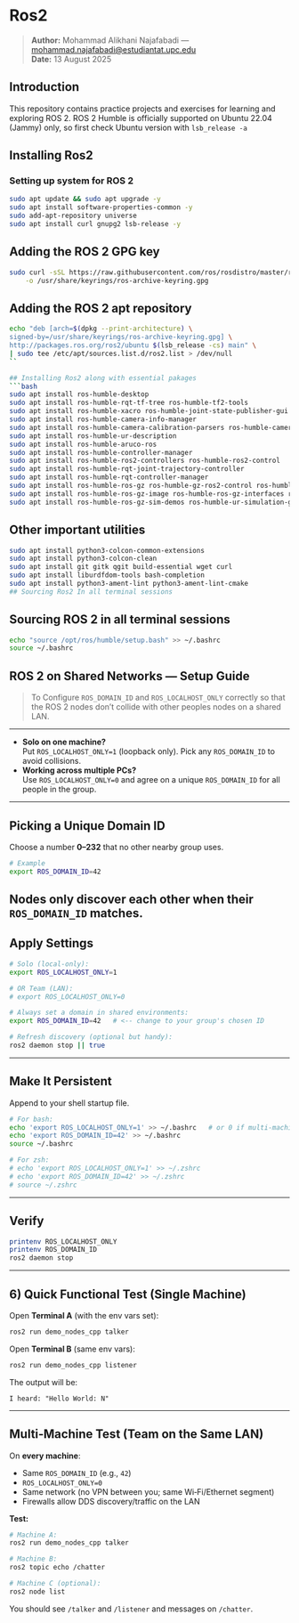 # Ros2
> **Author:** Mohammad Alikhani Najafabadi — mohammad.najafabadi@estudiantat.upc.edu  
> **Date:** 13 August 2025

## Introduction
This repository contains practice projects and exercises for learning and exploring ROS 2.
ROS 2 Humble is officially supported on Ubuntu 22.04 (Jammy) only, so first check Ubuntu version with `lsb_release -a
`
## Installing Ros2

### Setting up system for ROS 2

```bash
sudo apt update && sudo apt upgrade -y
sudo apt install software-properties-common -y
sudo add-apt-repository universe
sudo apt install curl gnupg2 lsb-release -y
```

##  Adding the ROS 2 GPG key

```bash
sudo curl -sSL https://raw.githubusercontent.com/ros/rosdistro/master/ros.key \
    -o /usr/share/keyrings/ros-archive-keyring.gpg
```
## Adding the ROS 2 apt repository

```bash
echo "deb [arch=$(dpkg --print-architecture) \
signed-by=/usr/share/keyrings/ros-archive-keyring.gpg] \
http://packages.ros.org/ros2/ubuntu $(lsb_release -cs) main" \
| sudo tee /etc/apt/sources.list.d/ros2.list > /dev/null
``

## Installing Ros2 along with essential pakages
```bash
sudo apt install ros-humble-desktop
sudo apt install ros-humble-rqt-tf-tree ros-humble-tf2-tools
sudo apt install ros-humble-xacro ros-humble-joint-state-publisher-gui
sudo apt install ros-humble-camera-info-manager
sudo apt install ros-humble-camera-calibration-parsers ros-humble-camera-info-manager
sudo apt install ros-humble-ur-description
sudo apt install ros-humble-aruco-ros
sudo apt install ros-humble-controller-manager
sudo apt install ros-humble-ros2-controllers ros-humble-ros2-control
sudo apt install ros-humble-rqt-joint-trajectory-controller
sudo apt install ros-humble-rqt-controller-manager
sudo apt install ros-humble-ros-gz ros-humble-gz-ros2-control ros-humble-ros-gz-bridge
sudo apt install ros-humble-ros-gz-image ros-humble-ros-gz-interfaces ros-humble-ros-gz-sim
sudo apt install ros-humble-ros-gz-sim-demos ros-humble-ur-simulation-gz
```
## Other important utilities
```bash
sudo apt install python3-colcon-common-extensions
sudo apt install python3-colcon-clean
sudo apt install git gitk qgit build-essential wget curl
sudo apt install liburdfdom-tools bash-completion
sudo apt install python3-ament-lint python3-ament-lint-cmake
## Sourcing Ros2 In all terminal sessions
```

## Sourcing ROS 2 in all terminal sessions
```bash
echo "source /opt/ros/humble/setup.bash" >> ~/.bashrc
source ~/.bashrc
```


## ROS 2 on Shared Networks — Setup Guide

> To Configure `ROS_DOMAIN_ID` and `ROS_LOCALHOST_ONLY` correctly so that the ROS 2 nodes don’t collide with other peoples nodes on a shared LAN.
---

- **Solo on one machine?**  
  Put `ROS_LOCALHOST_ONLY=1` (loopback only). Pick any `ROS_DOMAIN_ID` to avoid collisions.
- **Working across multiple PCs?**  
  Use `ROS_LOCALHOST_ONLY=0` and agree on a unique `ROS_DOMAIN_ID` for all people in the group.

---

## Picking a Unique Domain ID

Choose a number **0–232** that no other nearby group uses.

```bash
# Example
export ROS_DOMAIN_ID=42
```



Nodes **only** discover each other when their `ROS_DOMAIN_ID` matches.
---

## Apply Settings

```bash
# Solo (local-only):
export ROS_LOCALHOST_ONLY=1

# OR Team (LAN):
# export ROS_LOCALHOST_ONLY=0

# Always set a domain in shared environments:
export ROS_DOMAIN_ID=42   # <-- change to your group's chosen ID

# Refresh discovery (optional but handy):
ros2 daemon stop || true
```

---

## Make It Persistent

Append to your shell startup file.

```bash
# For bash:
echo 'export ROS_LOCALHOST_ONLY=1' >> ~/.bashrc   # or 0 if multi-machine
echo 'export ROS_DOMAIN_ID=42' >> ~/.bashrc
source ~/.bashrc

# For zsh:
# echo 'export ROS_LOCALHOST_ONLY=1' >> ~/.zshrc
# echo 'export ROS_DOMAIN_ID=42' >> ~/.zshrc
# source ~/.zshrc
```

---

## Verify

```bash
printenv ROS_LOCALHOST_ONLY
printenv ROS_DOMAIN_ID
ros2 daemon stop
```

---

## 6) Quick Functional Test (Single Machine)

Open **Terminal A** (with the env vars set):

```bash
ros2 run demo_nodes_cpp talker
```

Open **Terminal B** (same env vars):

```bash
ros2 run demo_nodes_cpp listener
```

The output will be:

```
I heard: "Hello World: N"
```

---

##  Multi‑Machine Test (Team on the Same LAN)

On **every machine**:

- Same `ROS_DOMAIN_ID` (e.g., `42`)
- `ROS_LOCALHOST_ONLY=0`
- Same network (no VPN between you; same Wi‑Fi/Ethernet segment)
- Firewalls allow DDS discovery/traffic on the LAN

**Test:**

```bash
# Machine A:
ros2 run demo_nodes_cpp talker

# Machine B:
ros2 topic echo /chatter

# Machine C (optional):
ros2 node list
```

You should see `/talker` and `/listener` and messages on `/chatter`.








